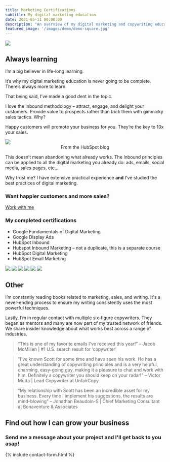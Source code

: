 ```yaml
---
title: Marketing Certifications
subtitle: My digital marketing education
date: 2021-05-11 00:00:00
description: "An overview of my digital marketing and copywriting education."
featured_image: '/images/demo/demo-square.jpg'
---
```


![](/images/demo/demo-landscape.jpg)

## Always learning

I’m a big believer in life-long learning. 

It’s why my digital marketing education is never going to be complete. There’s always more to learn. 

That being said, I’ve made a good dent in the topic.

I love the Inbound methodology – attract, engage, and delight your customers. Provide value to prospects rather than *trick* them with gimmicky sales tactics. Why?

Happy customers will promote your business for you. They’re the key to 10x your sales. 

<div class="gallery" data-columns="1">
<img src="/images/certs/flywheel.jpg">
</div>
<div align="center">From the HubSpot blog</div>

This doesn’t mean abandoning what already works. The Inbound principles can be applied to all the digital marketing you already do: ads, emails, social media, sales pages, etc...

Why trust me? I have extensive practical experience **and** I've studied the best practices of digital marketing.


### Want happier customers and more sales?
<a href="https://scott-oneill.co.uk/contact" class="button button--large">Work with me</a>

### My completed certifications

 * Google Fundamentals of Digital Marketing
 * Google Display Ads
 * HubSpot Inbound
 * Hubspot Inbound Marketing – not a duplicate, this is a separate course
 * HubSpot Digital Marketing
 * HubSpot Email Marketing

<div class="gallery" data-columns="1">
	<img src="/images/certs/InboundCert.png">
	<img src="/images/certs/digital-marketing.jpg">
	<img src="/images/certs/HubSpotDigitalAdvertising.png">
	<img src="/images/certs/HubSpotEmailMarketingCertification.png">
             <img src="/images/certs/GoogleAdsDisplayCertification.jpg">
              <img src="/images/certs/HubSpotInboundMarketing.png">
</div>

## Other
I’m constantly reading books related to marketing, sales, and writing. It's a never-ending process to ensure my writing consistently uses the most powerful techniques.

Lastly, I’m in regular contact with multiple six-figure copywriters. They began as mentors and many are now part of my trusted network of friends. We share insider knowledge about what works best across a range of industries.

<blockquote>“This is one of my favorite emails I've received this year!” –  Jacob McMillen | #1 U.S. search result for ‘copywriter’</blockquote>

<blockquote>"I've known Scott for some time and have seen his work. He has a great understanding of copywriting principles and is a very helpful, charming, easy-going guy, making it a pleasure to chat and work with him. Definitely a copywriter you should keep on your radar!" – Victor Mutta | Lead Copywriter at UnfairCopy</blockquote>

<blockquote>“My relationship with Scott has been an incredible asset for my business. Every time I implement his suggestions, the results are mind-blowing” – Jonathan Beaudoin-S | Chief Marketing Consultant at Bonaventure & Associates</blockquote>

## Find out how I can grow your business
### Send me a message about your project and I'll get back to you asap!
{% include contact-form.html %}



